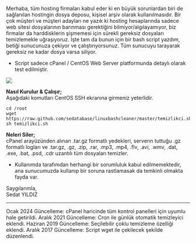 Merhaba, tüm hosting firmaları kabul eder ki en büyük sorunlardan biri de sağlanılan hostingin dosya deposu, kişisel arşiv olarak kullanılmasıdır.
Bir çok müşteri ve müşteri adayları ne yazık ki hosting hesaplarında sadece web sitesi dosyalarının barınması gerektiğini bilmiyor/algılayamıyor, biz firmalar da harddisklerin şişmemesi için sürekli gereksiz dosyaları temizlemekle uğraşıyoruz.
İşte tam da bunun için bir bash script yazdım, betiği sunucunuza çekiyor ve çalıştırıyorsunuz. Tüm sunucuyu tarayarak gereksiz ne kadar dosya varsa siliyor.

- Script sadece cPanel / CentOS Web Server platformunda detaylı olarak test edilmiştir. 

<img src="https://i.ibb.co/y8TFkXs/temizlikci.png">

<b>Nasıl Kurulur & Çalışır;</b><br>
Aşağıdaki komutları CentOS SSH ekranına girmeniz yeterlidir.

```
cd /root
wget https://raw.github.com/sedatabase/linuxbashcleaner/master/temizlikci.sh
sh temizlikci.sh
```

<b>Neleri Siler;</b><br>
cPanel arayüzünden alınan .tar.gz formatlı yedekleri, serverın tuttuğu .gz formatlı logları ve .tar.gz, .gz, .zip, .rar, .mp3, .mp4, .flv, .avi, .wmv, .dat, .exe, .bat, .psd, .cdr uzantılı tüm dosyaları temizler.

- Kullanımda tarafımdan herhangi bir sorumluluk kabul edilmemektedir, ana sunucumuzda kullanıp bir soruna rastlamasak da temkinli olmakta fayda var.

Saygılarımla,<br>
Sedat YILDIZ

<hr>

Ocak 2024 Güncelleme: cPanel haricinde tüm kontrol panelleri için uyumlu hale getirildi.
Aralık 2021 Güncelleme: Cron ile günlük otomatik temizleyici eklendi.
Haziran 2019 Güncelleme: Seçilebilir çoklu temizleme özelliği eklendi.
Aralık 2017 Güncelleme: Script wget ile çekilecek şekilde düzenlendi.
